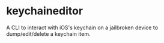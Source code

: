 # keychaineditor
A CLI to interact with iOS's keychain on a jailbroken device to dump/edit/delete a keychain item.
